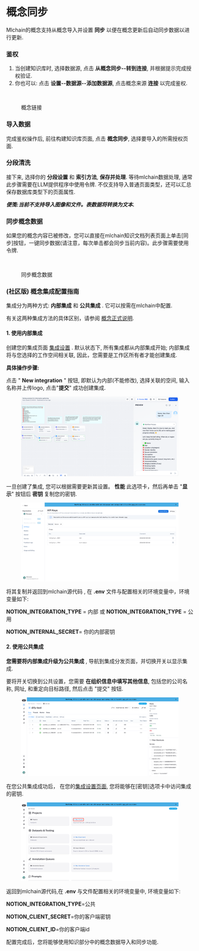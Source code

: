 # 概念同步

Mlchain的概念支持从概念导入并设置 **同步** 以便在概念更新后自动同步数据以进行更新.

### 鉴权

1. 当创建知识库时, 选择数据源, 点击 **从概念同步--转到连接**, 并根据提示完成授权验证.
2. 你也可以: 点击 **设置--数据源--添加数据源**, 点击概念来源 **连接** 以完成鉴权.

<figure><img src="../../.gitbook/assets/notion-connect.png" alt=""><figcaption><p>概念链接</p></figcaption></figure>

### 导入数据

完成鉴权操作后, 前往构建知识库页面, 点击 **概念同步**, 选择要导入的所需授权页面.

### 分段清洗

接下来, 选择你的 **分段设置** 和 **索引方法**, **保存并处理**. 等待mlchain数据处理, 通常此步骤需要在LLM提供程序中使用令牌. 不仅支持导入普通页面类型，还可以汇总保存数据库类型下的页面属性.

_**便笺:当前不支持导入图像和文件。表数据将转换为文本.**_

### 同步概念数据

如果您的概念内容已被修改，您可以直接在mlchain知识文档列表页面上单击[同步]按钮，一键同步数据(请注意，每次单击都会同步当前内容)。此步骤需要使用令牌.

<figure><img src="../../.gitbook/assets/sync-notion-data.png" alt=""><figcaption><p>同步概念数据</p></figcaption></figure>

### (社区版) 概念集成配置指南

集成分为两种方式: **内部集成** 和 **公共集成** . 它可以按需在mlchain中配置.

有关这两种集成方法的具体区别，请参阅 [概念正式说明](https://developers.notion.com/docs/authorization).

#### 1. **使用内部集成**

创建您的集成页面 [集成设置](https://www.notion.so/my-integrations) . 默认状态下, 所有集成都从内部集成开始; 内部集成将与您选择的工作空间相关联, 因此，您需要是工作区所有者才能创建集成.

**具体操作步骤:**

点击 " **New integration** " 按钮, 即默认为内部(不能修改), 选择关联的空间, 输入名称并上传logo, 点击"**提交**" 成功创建集成.

<figure><img src="../../.gitbook/assets/image (4).png" alt=""><figcaption></figcaption></figure>

一旦创建了集成, 您可以根据需要更新其设置。 **性能** 此选项卡，然后再单击 "**显示**" 按钮后 **密钥** 复制您的密钥.

<figure><img src="../../.gitbook/assets/image (1) (1) (1) (1) (1).png" alt=""><figcaption></figcaption></figure>

将其复制并返回到mlchain源代码 , 在 **.env** 文件与配置相关的环境变量中，环境变量如下:

**NOTION\_INTEGRATION\_TYPE** = 内部 或 **NOTION\_INTEGRATION\_TYPE** = 公用

**NOTION\_INTERNAL\_SECRET**= 你的内部密钥

#### 2. **使用公共集成**

**您需要将内部集成升级为公共集成** , 导航到集成分发页面，并切换开关以显示集成.

要将开关切换到公共设置，您需要 **在组织信息中填写其他信息**, 包括您的公司名称, 网址, 和重定向目标路径, 然后点击 "提交" 按钮.

<figure><img src="../../.gitbook/assets/image (2) (1) (1).png" alt=""><figcaption></figcaption></figure>

在您公共集成成功后， 在您的[集成设置页面](https://www.notion.so/my-integrations), 您将能够在[密钥]选项卡中访问集成的密钥.

<figure><img src="../../.gitbook/assets/image (3) (1) (1).png" alt=""><figcaption></figcaption></figure>

返回到mlchain源代码,在 **.env** 与文件配置相关的环境变量中, 环境变量如下:

**NOTION\_INTEGRATION\_TYPE**=公共

**NOTION\_CLIENT\_SECRET**=你的客户端密钥

**NOTION\_CLIENT\_ID**=你的客户端id

配置完成后，您将能够使用知识部分中的概念数据导入和同步功能.
